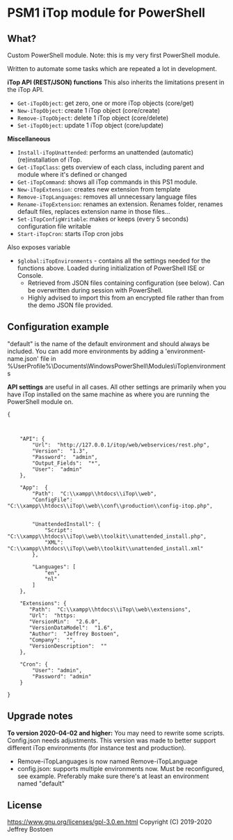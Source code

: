 # PSM1 iTop module for PowerShell

## What?
Custom PowerShell module.
Note: this is my very first PowerShell module.

Written to automate some tasks which are repeated a lot in development.

**iTop API (REST/JSON) functions**
This also inherits the limitations present in the iTop API.
* `Get-iTopObject`: get zero, one or more iTop objects (core/get)
* `New-iTopObject`: create 1 iTop object (core/create)
* `Remove-iTopObject`: delete 1 iTop object (core/delete)
* `Set-iTopObject`: update 1 iTop object (core/update)

**Miscellaneous**
* `Install-iTopUnattended`: performs an unattended (automatic) (re)installation of iTop.
* `Get-iTopClass`: gets overview of each class, including parent and module where it's defined or changed
* `Get-iTopCommand`: shows all iTop commands in this PS1 module.
* `New-iTopExtension`: creates new extension from template
* `Remove-iTopLanguages`: removes all unnecessary language files
* `Rename-iTopExtension`: renames an extension. Renames folder, renames default files, replaces extension name in those files...
* `Set-iTopConfigWritable`: makes or keeps (every 5 seconds) configuration file writable
* `Start-iTopCron`: starts iTop cron jobs

Also exposes variable
* `$global:iTopEnvironments` - contains all the settings needed for the functions above. Loaded during initialization of PowerShell ISE or Console.
  * Retrieved from JSON files containing configuration (see below). Can be overwritten during session with PowerShell.
  * Highly advised to import this from an encrypted file rather than from the demo JSON file provided.



## Configuration example

"default" is the name of the default environment and should always be included.
You can add more environments by adding a 'environment-name.json' file in %UserProfile%\Documents\WindowsPowerShell\Modules\iTop\environments

**API settings** are useful in all cases.
All other settings are primarily when you have iTop installed on the same machine as where you are running the PowerShell module on.


```
{

		 
	
	"API": {
		"Url":  "http://127.0.0.1/itop/web/webservices/rest.php",
		"Version":  "1.3",
		"Password":  "admin",
		"Output_Fields":  "*",
		"User":  "admin"
	},
	
	"App":  {
		"Path":  "C:\\xampp\\htdocs\\iTop\\web", 
		"ConfigFile":  "C:\\xampp\\htdocs\\iTop\\web\\conf\\production\\config-itop.php", 
		
		
		"UnattendedInstall": {
			"Script":  "C:\\xampp\\htdocs\\iTop\\web\\toolkit\\unattended_install.php", 
			"XML":  "C:\\xampp\\htdocs\\iTop\\web\\toolkit\\unattended_install.xml" 
		},
		 
		"Languages": [
			"en",
			"nl"
		] 
	},
	
	"Extensions": {
	   "Path":  "C:\\xampp\\htdocs\\iTop\\web\\extensions", 
	   "Url":  "https:
	   "VersionMin":  "2.6.0", 
	   "VersionDataModel":  "1.6", 
	   "Author":  "Jeffrey Bostoen", 
	   "Company":  "", 
	   "VersionDescription":  "" 
	},
	
	"Cron": {
		"User": "admin",
		"Password": "admin"
	}
	
}

```


## Upgrade notes

**To version 2020-04-02 and higher:**
You may need to rewrite some scripts. Config.json needs adjustments.
This version was made to better support different iTop environments (for instance test and production).

* Remove-iTopLanguages is now named Remove-iTopLanguage
* config.json: supports multiple environments now. Must be reconfigured, see example. Preferably make sure there's at least an environment named "default"

## License
https://www.gnu.org/licenses/gpl-3.0.en.html
Copyright (C) 2019-2020 Jeffrey Bostoen

